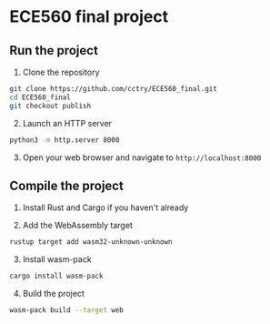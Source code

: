# ECE560 final project
## Run the project
1. Clone the repository
```bash
git clone https://github.com/cctry/ECE560_final.git
cd ECE560_final
git checkout publish
```
2. Launch an HTTP server
```bash
python3 -m http.server 8000
```
3. Open your web browser and navigate to `http://localhost:8000`

## Compile the project
1. Install Rust and Cargo if you haven't already

2. Add the WebAssembly target
```bash
rustup target add wasm32-unknown-unknown
```

3. Install wasm-pack
```bash
cargo install wasm-pack
```

4. Build the project
```bash
wasm-pack build --target web
```
